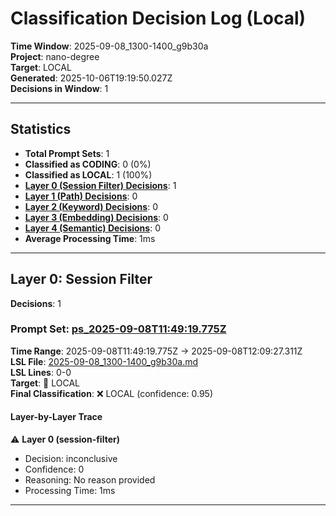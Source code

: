 # Classification Decision Log (Local)

**Time Window**: 2025-09-08_1300-1400_g9b30a<br>
**Project**: nano-degree<br>
**Target**: LOCAL<br>
**Generated**: 2025-10-06T19:19:50.027Z<br>
**Decisions in Window**: 1

---

## Statistics

- **Total Prompt Sets**: 1
- **Classified as CODING**: 0 (0%)
- **Classified as LOCAL**: 1 (100%)
- **[Layer 0 (Session Filter) Decisions](#layer-0-session-filter)**: 1
- **[Layer 1 (Path) Decisions](#layer-1-path)**: 0
- **[Layer 2 (Keyword) Decisions](#layer-2-keyword)**: 0
- **[Layer 3 (Embedding) Decisions](#layer-3-embedding)**: 0
- **[Layer 4 (Semantic) Decisions](#layer-4-semantic)**: 0
- **Average Processing Time**: 1ms

---

## Layer 0: Session Filter

**Decisions**: 1

### Prompt Set: [ps_2025-09-08T11:49:19.775Z](../../history/2025-09-08_1300-1400_g9b30a.md#ps_2025-09-08T11:49:19.775Z)

**Time Range**: 2025-09-08T11:49:19.775Z → 2025-09-08T12:09:27.311Z<br>
**LSL File**: [2025-09-08_1300-1400_g9b30a.md](../../history/2025-09-08_1300-1400_g9b30a.md#ps_2025-09-08T11:49:19.775Z)<br>
**LSL Lines**: 0-0<br>
**Target**: 📍 LOCAL<br>
**Final Classification**: ❌ LOCAL (confidence: 0.95)

#### Layer-by-Layer Trace

⚠️ **Layer 0 (session-filter)**
- Decision: inconclusive
- Confidence: 0
- Reasoning: No reason provided
- Processing Time: 1ms

---

